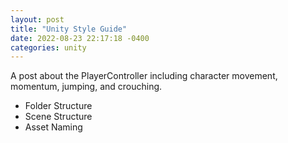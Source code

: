 ```yaml
---
layout: post
title: "Unity Style Guide"
date: 2022-08-23 22:17:18 -0400
categories: unity
---
```

A post about the PlayerController including character movement, momentum, jumping, and crouching.

- Folder Structure
- Scene Structure
- Asset Naming
